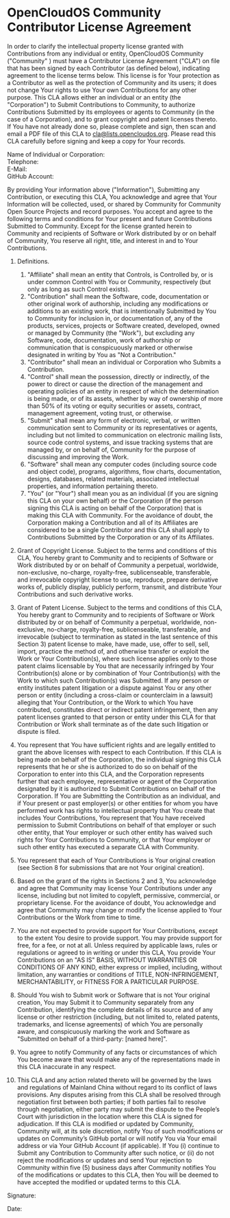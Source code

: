 # OpenCloudOS Community Contributor License Agreement
In order to clarify the intellectual property license granted with Contributions from any individual or entity, OpenCloudOS Community ("Community" ) must have a Contributor License Agreement ("CLA") on file that has been signed by each Contributor (as defined below), indicating agreement to the license terms below.
This license is for Your protection as a Contributor as well as the protection of Community and its users; it does not change Your rights to use Your own Contributions for any other purpose.
This CLA allows either an individual or an entity (the "Corporation") to Submit Contributions to Community, to authorize Contributions Submitted by its employees or agents to Community (in the case of a Corporation), and to grant copyright and patent licenses thereto.
If You have not already done so, please complete and sign, then scan and email a PDF file of this CLA to cla@lists.opencloudos.org. Please read this CLA carefully before signing and keep a copy for Your records.

Name of Individual or Corporation:          
Telephone:           
E-Mail:          
GitHub Account:          

By providing Your information above ("Information"), Submitting any Contribution, or executing this CLA, You acknowledge and agree that Your Information will be collected, used, or shared by Community for Community Open Source Projects and record purposes.
You accept and agree to the following terms and conditions for Your present and future Contributions Submitted to Community. Except for the license granted herein to Community and recipients of Software or Work distributed by or on behalf of Community, You reserve all right, title, and interest in and to Your Contributions.

1. Definitions.
      1. "Affiliate" shall mean an entity that Controls, is Controlled by, or is under common Control with You or Community, respectively (but only as long as such Control exists).
      2. "Contribution" shall mean the Software, code, documentation or other original work of authorship, including any modifications or additions to an existing work, that is intentionally Submitted by You to Community for inclusion in, or documentation of, any of the products, services, projects or Software created, developed, owned or managed by Community (the "Work"), but excluding any Software, code, documentation, work of authorship or communication that is conspicuously marked or otherwise designated in writing by You as "Not a Contribution."
      3. "Contributor" shall mean an individual or Corporation who Submits a Contribution.
      4. "Control" shall mean the possession, directly or indirectly, of the power to direct or cause the direction of the management and operating policies of an entity in respect of which the determination is being made, or of its assets, whether by way of ownership of more than 50% of its voting or equity securities or assets, contract, management agreement, voting trust, or otherwise.
      5. "Submit" shall mean any form of electronic, verbal, or written communication sent to Community or its representatives or agents, including but not limited to communication on electronic mailing lists, source code control systems, and issue tracking systems that are managed by, or on behalf of, Community for the purpose of discussing and improving the Work.
      6. "Software" shall mean any computer codes (including source code and object code), programs, algorithms, flow charts, documentation, designs, databases, related materials, associated intellectual properties, and information pertaining thereto.
      7. "You" (or "Your") shall mean you as an individual (if you are signing this CLA on your own behalf) or the Corporation (if the person signing this CLA is acting on behalf of the Corporation) that is making this CLA with Community. For the avoidance of doubt, the Corporation making a Contribution and all of its Affiliates are considered to be a single Contributor and this CLA shall apply to Contributions Submitted by the Corporation or any of its Affiliates.
2.	Grant of Copyright License. Subject to the terms and conditions of this CLA, You hereby grant to Community and to recipients of Software or Work distributed by or on behalf of Community a perpetual, worldwide, non-exclusive, no-charge, royalty-free, sublicenseable, transferable, and irrevocable copyright license to use, reproduce, prepare derivative works of, publicly display, publicly perform, transmit, and distribute Your Contributions and such derivative works.
3.	Grant of Patent License. Subject to the terms and conditions of this CLA, You hereby grant to Community and to recipients of Software or Work distributed by or on behalf of Community a perpetual, worldwide, non-exclusive, no-charge, royalty-free, sublicenseable, transferable, and irrevocable (subject to termination as stated in the last sentence of this Section 3) patent license to make, have made, use, offer to sell, sell, import, practice the method of, and otherwise transfer or exploit the Work or Your Contribution(s), where such license applies only to those patent claims licensable by You that are necessarily infringed by Your Contribution(s) alone or by combination of Your Contribution(s) with the Work to which such Contribution(s) was Submitted. If any person or entity institutes patent litigation or a dispute against You or any other person or entity (including a cross-claim or counterclaim in a lawsuit) alleging that Your Contribution, or the Work to which You have contributed, constitutes direct or indirect patent infringement, then any patent licenses granted to that person or entity under this CLA for that Contribution or Work shall terminate as of the date such litigation or dispute is filed.

4.	You represent that You have sufficient rights and are legally entitled to grant the above licenses with respect to each Contribution. If this CLA is being made on behalf of the Corporation, the individual signing this CLA represents that he or she is authorized to do so on behalf of the Corporation to enter into this CLA, and the Corporation represents further that each employee, representative or agent of the Corporation designated by it is authorized to Submit Contributions on behalf of the Corporation. If You are Submitting the Contribution as an individual, and if Your present or past employer(s) or other entities for whom you have performed work has rights to intellectual property that You create that includes Your Contributions, You represent that You have received permission to Submit Contributions on behalf of that employer or such other entity, that Your employer or such other entity has waived such rights for Your Contributions to Community, or that Your employer or such other entity has executed a separate CLA with Community.
5.	You represent that each of Your Contributions is Your original creation (see Section 8 for submissions that are not Your original creation).
6.	Based on the grant of the rights in Sections 2 and 3, You acknowledge and agree that Community may license Your Contributions under any license, including but not limited to copyleft, permissive, commercial, or proprietary license. For the avoidance of doubt, You acknowledge and agree that Community may change or modify the license applied to Your Contributions or the Work from time to time.
7.	You are not expected to provide support for Your Contributions, except to the extent You desire to provide support. You may provide support for free, for a fee, or not at all. Unless required by applicable laws, rules or regulations or agreed to in writing or under this CLA, You provide Your Contributions on an "AS IS" BASIS, WITHOUT WARRANTIES OR CONDITIONS OF ANY KIND, either express or implied, including, without limitation, any warranties or conditions of TITLE, NON-INFRINGEMENT, MERCHANTABILITY, or FITNESS FOR A PARTICULAR PURPOSE.
8.	Should You wish to Submit work or Software that is not Your original creation, You may Submit it to Community separately from any Contribution, identifying the complete details of its source and of any license or other restriction (including, but not limited to, related patents, trademarks, and license agreements) of which You are personally aware, and conspicuously marking the work and Software as "Submitted on behalf of a third-party: [named here]".
9.	You agree to notify Community of any facts or circumstances of which You become aware that would make any of the representations made in this CLA inaccurate in any respect.
10.	This CLA and any action related thereto will be governed by the laws and regulations of Mainland China without regard to its conflict of laws provisions. Any disputes arising from this CLA shall be resolved through negotiation first between both parties; if both parties fail to resolve through negotiation, either party may submit the dispute to the People’s Court with jurisdiction in the location where this CLA is signed for adjudication. If this CLA is modified or updated by Community, Community will, at its sole discretion, notify You of such modifications or updates on Community’s GitHub portal or will notify You via Your email address or via Your GitHub Account (if applicable). If You (i) continue to Submit any Contribution to Community after such notice, or (ii) do not reject the modifications or updates and send Your rejection to Community within five (5) business days after Community notifies You of the modifications or updates to this CLA, then You will be deemed to have accepted the modified or updated terms to this CLA.

Signature:

Date:
